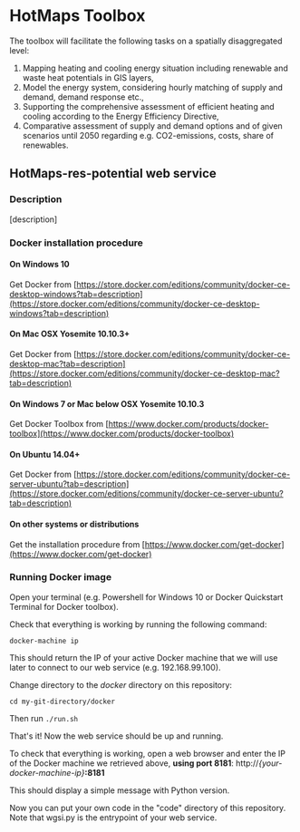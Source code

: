 # HotMaps Toolbox
The toolbox will facilitate the following tasks on a spatially disaggregated level: 

1. Mapping heating and cooling energy situation including renewable and waste heat potentials in GIS layers,
2. Model the energy system, considering hourly matching of supply and demand, demand response etc.,
3. Supporting the comprehensive assessment of efficient heating and cooling according to the Energy Efficiency Directive,
4. Comparative assessment of supply and demand options and of given scenarios until 2050 regarding e.g. CO2-emissions, costs, share of renewables.


## HotMaps-res-potential web service
### Description
[description]

### Docker installation procedure
#### On Windows 10
Get Docker from [https://store.docker.com/editions/community/docker-ce-desktop-windows?tab=description](https://store.docker.com/editions/community/docker-ce-desktop-windows?tab=description)
#### On Mac OSX Yosemite 10.10.3+
Get Docker from [https://store.docker.com/editions/community/docker-ce-desktop-mac?tab=description](https://store.docker.com/editions/community/docker-ce-desktop-mac?tab=description)
#### On Windows 7 or Mac below OSX Yosemite 10.10.3
Get Docker Toolbox from [https://www.docker.com/products/docker-toolbox](https://www.docker.com/products/docker-toolbox)
#### On Ubuntu 14.04+
Get Docker from [https://store.docker.com/editions/community/docker-ce-server-ubuntu?tab=description](https://store.docker.com/editions/community/docker-ce-server-ubuntu?tab=description)
#### On other systems or distributions
Get the installation procedure from [https://www.docker.com/get-docker](https://www.docker.com/get-docker)
### Running Docker image
Open your terminal (e.g. Powershell for Windows 10 or Docker Quickstart Terminal for Docker toolbox).

Check that everything is working by running the following command:

`docker-machine ip`

This should return the IP of your active Docker machine that we will use later to connect to our web service (e.g. 192.168.99.100).

Change directory to the *docker* directory on this repository:

`cd my-git-directory/docker`

Then run `./run.sh`

That's it! Now the web service should be up and running.

To check that everything is working, open a web browser and enter the IP of the Docker machine we retrieved above, **using port 8181**: http://*{your-docker-machine-ip}***:8181**

This should display a simple message with Python version.

Now you can put your own code in the "code" directory of this repository. Note that wgsi.py is the entrypoint of your web service.
